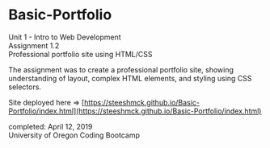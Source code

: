 # Basic-Portfolio
Unit 1 - Intro to Web Development  
Assignment 1.2  
Professional portfolio site using HTML/CSS

The assignment was to create a professional portfolio site, showing understanding of layout, complex HTML elements, and styling using CSS selectors.

Site deployed here => [https://steeshmck.github.io/Basic-Portfolio/index.html](https://steeshmck.github.io/Basic-Portfolio/index.html)  

completed: April 12, 2019  
University of Oregon Coding Bootcamp
